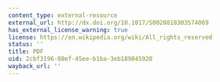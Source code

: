```yaml
---
content_type: external-resource
external_url: http://dx.doi.org/10.1017/S0020818303574069
has_external_license_warning: true
license: https://en.wikipedia.org/wiki/All_rights_reserved
status: ''
title: PDF
uid: 2cbf3196-08ef-45ee-b1ba-3eb189845920
wayback_url: ''
---
```

